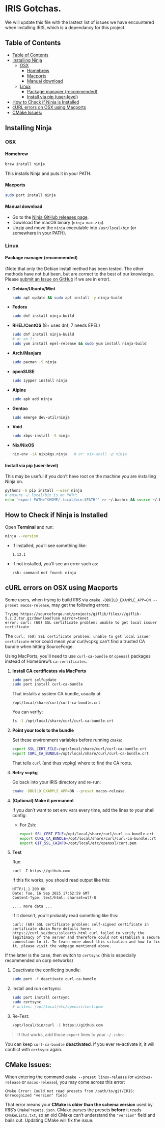 # IRIS Gotchas.

We will update this file with the lastest list of issues we have encountered when installing IRIS, which is a dependancy for this project.

## Table of Contents
- [Table of Contents](#table-of-contents)
- [Installing Ninja](#installing-ninja)
  - [OSX](#osx)
    - [Homebrew](#homebrew)
    - [Macports](#macports)
    - [Manual download](#manual-download)
  - [Linux](#linux)
    - [Package manager (recommended)](#package-manager-recommended)
    - [Install via pip (user-level)](#install-via-pip-user-level)
- [How to Check if Ninja is Installed](#how-to-check-if-ninja-is-installed)
- [cURL errors on OSX using Macports](#curl-errors-on-osx-using-macports)
- [CMake Issues:](#cmake-issues)


## Installing Ninja 

### OSX

#### Homebrew

   ```sh
   brew install ninja
   ```

   This installs Ninja and puts it in your PATH.

#### Macports

   ```sh
   sudo port install ninja 
   ```

#### Manual download

   * Go to the [Ninja GitHub releases page](https://github.com/ninja-build/ninja/releases).
   * Download the macOS binary (`ninja-mac.zip`).
   * Unzip and move the `ninja` executable into `/usr/local/bin` (or somewhere in your PATH).

### Linux

#### Package manager (recommended)

(Note that only the Debian install method has been tested.  The other methods have not but been, but are correct to the best of our knowledge.  Please [submit an Issue on GitHub](https://github.com/PublicisSapient/generate-iris-report/issues/new) if we are in error).

* **Debian/Ubuntu/Mint**

  ```bash
  sudo apt update && sudo apt install -y ninja-build
  ```
* **Fedora**

  ```bash
  sudo dnf install ninja-build
  ```
* **RHEL/CentOS** (8+ uses dnf; 7 needs EPEL)

  ```bash
  sudo dnf install ninja-build
  # or on 7:
  sudo yum install epel-release && sudo yum install ninja-build
  ```
* **Arch/Manjaro**

  ```bash
  sudo pacman -S ninja
  ```
* **openSUSE**

  ```bash
  sudo zypper install ninja
  ```
* **Alpine**

  ```bash
  sudo apk add ninja
  ```
* **Gentoo**

  ```bash
  sudo emerge dev-util/ninja
  ```
* **Void**

  ```bash
  sudo xbps-install -S ninja
  ```
* **Nix/NixOS**

  ```bash
  nix-env -iA nixpkgs.ninja   # or: nix-shell -p ninja
  ```

#### Install via pip (user-level)

This may be useful if you don't have root on the machine you are installing Ninja on.

```bash
python3 -m pip install --user ninja
# ensure ~/.local/bin is on PATH:
echo 'export PATH="$HOME/.local/bin:$PATH"' >> ~/.bashrc && source ~/.bashrc
```


## How to Check if Ninja is Installed

Open **Terminal** and run:

```sh
ninja --version
```

* If installed, you’ll see something like:

  ```
  1.12.1
  ```
* If not installed, you’ll see an error such as:

  ```
  zsh: command not found: ninja
  ```


## cURL errors on OSX using Macports

Some users, when trying to build IRIS via `cmake -DBUILD_EXAMPLE_APP=ON --preset macos-release`, may get the following errors:

```
Trying https://sourceforge.net/projects/giflib/files///giflib-5.2.2.tar.gz/download?use_mirror=tenet 
error: curl: (60) SSL certificate problem: unable to get local issuer certificate
```

The `curl: (60) SSL certificate problem: unable to get local issuer certificate` error could mean your curl/vcpkg can’t find a trusted CA bundle when hitting SourceForge.

Using MacPorts, you'll need to use `curl-ca-bundle` or `openssl` packages instead of Homebrew’s `ca-certificates`.

1. **Install CA certificates via MacPorts**

   ```sh
   sudo port selfupdate
   sudo port install curl-ca-bundle
   ```

   That installs a system CA bundle, usually at:

   ```
   /opt/local/share/curl/curl-ca-bundle.crt
   ```

   You can verify:

   ```sh
   ls -l /opt/local/share/curl/curl-ca-bundle.crt
   ```

2. **Point your tools to the bundle**

   Set these environment variables before running `cmake`:

   ```sh
   export SSL_CERT_FILE=/opt/local/share/curl/curl-ca-bundle.crt
   export CURL_CA_BUNDLE=/opt/local/share/curl/curl-ca-bundle.crt
   ```

   That tells `curl` (and thus vcpkg) where to find the CA roots.

3. **Retry vcpkg**

   Go back into your IRIS directory and re-run:

   ```sh
   cmake -DBUILD_EXAMPLE_APP=ON --preset macos-release
   ```

4. **(Optional) Make it permanent**

   If you don’t want to set env vars every time, add the lines to your shell config:

   * For Zsh:

     ```sh
     export SSL_CERT_FILE=/opt/local/share/curl/curl-ca-bundle.crt
     export CURL_CA_BUNDLE=/opt/local/share/curl/curl-ca-bundle.crt
     export GIT_SSL_CAINFO=/opt/local/etc/openssl/cert.pem
     ```

5. **Test**

   Run:

   ```
   curl -I https://github.com
   ```

   If this fix works, you should read output like this:

   ```
   HTTP/1.1 200 OK
   Date: Tue, 16 Sep 2025 17:52:59 GMT
   Content-Type: text/html; charset=utf-8

   .... more data ...
   ```

   If it doesn't, you'll probably read something like this:

   ```
   curl: (60) SSL certificate problem: self-signed certificate in certificate chain More details here: https://curl.se/docs/sslcerts.html curl failed to verify the legitimacy of the server and therefore could not establish a secure connection to it. To learn more about this situation and how to fix it, please visit the webpage mentioned above.
   ```

If the latter is the case, then switch to `certsync` (this is especially recommended on corp networks)

1. Deactivate the conflicting bundle:

   ```bash
   sudo port -f deactivate curl-ca-bundle
   ```

2. Install and run certsync:

   ```bash
   sudo port install certsync
   sudo certsync
   # writes: /opt/local/etc/openssl/cert.pem
   ```

3. Re-Test:

   ```bash
   /opt/local/bin/curl -I https://github.com
   ```

> If that works, add those `export` lines to your `~/.zshrc`.

You can keep `curl-ca-bundle` **deactivated**. If you ever re-activate it, it will conflict with `certsync` again.


## CMake Issues:

When entering the command `cmake --preset linux-release` (or `windows-release` or `macos-release`), you may come across this error: 

```
CMake Error: Could not read presets from /path/to/git/IRIS: Unrecognized "version" field
```

That error means your **CMake is older than the schema version** used by IRIS’s `CMakePresets.json`. CMake parses the presets **before** it reads `CMakeLists.txt`, so an old CMake can’t understand the `"version"` field and bails out. Updating CMake will fix the issue.